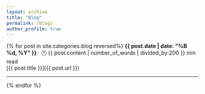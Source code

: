 ```yaml
---
layout: archive
title: "Blog"
permalink: /blog/
author_profile: true
---
```


{% for post in site.categories.blog reversed%}
**{{ post.date | date: "%B %d, %Y" }}**
· 🕒 {{ post.content | number_of_words | divided_by:200 }} min read  
[{{ post.title }}]({{ post.url }})

---
{% endfor %}
